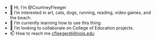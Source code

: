 - 👋 Hi, I’m @CourtneyFleeger
- 👀 I’m interested in art, cats, dogs, running, reading, video games, and the beach.
- 🌱 I’m currently learning how to use this thing.
- 💞️ I’m looking to collaborate on College of Education projects.
- 📫 How to reach me cfleeger@illinois.edu

<!---
CourtneyFleeger/CourtneyFleeger is a ✨ special ✨ repository because its `README.md` (this file) appears on your GitHub profile.
You can click the Preview link to take a look at your changes.
--->
